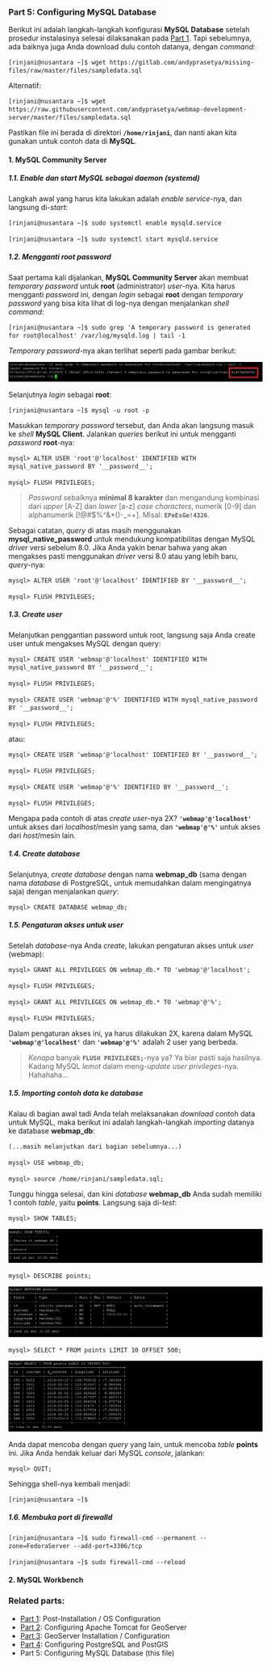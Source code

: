 ### Part 5: Configuring MySQL Database

Berikut ini adalah langkah-langkah konfigurasi **MySQL Database** setelah prosedur instalasinya selesai dilaksanakan pada [Part 1](./README.md). Tapi sebelumnya, ada baiknya juga Anda download dulu contoh datanya, dengan _command_:

  ```
  [rinjani@nusantara ~]$ wget https://gitlab.com/andyprasetya/missing-files/raw/master/files/sampledata.sql
  ```
  
  Alternatif:
  ```
  [rinjani@nusantara ~]$ wget https://raw.githubusercontent.com/andyprasetya/webmap-development-server/master/files/sampledata.sql
  ```
  
  Pastikan file ini berada di direktori **```/home/rinjani```**, dan nanti akan kita gunakan untuk contoh data di **MySQL**.
  
#### 1. MySQL Community Server

  ##### 1.1. _Enable_ dan _start_ MySQL sebagai _daemon_ (systemd)
  
  Langkah awal yang harus kita lakukan adalah _enable service_-nya, dan langsung di-_start_:
  
  ```
  [rinjani@nusantara ~]$ sudo systemctl enable mysqld.service
  
  [rinjani@nusantara ~]$ sudo systemctl start mysqld.service
  ```
  
  ##### 1.2. Mengganti _root password_
  
  Saat pertama kali dijalankan, **MySQL Community Server** akan membuat _temporary password_ untuk **root** (administrator) _user_-nya. Kita harus mengganti _password_ ini, dengan _login_ sebagai **root** dengan _temporary password_ yang bisa kita lihat di log-nya dengan menjalankan _shell command_:
  
  ```
  [rinjani@nusantara ~]$ sudo grep 'A temporary password is generated for root@localhost' /var/log/mysqld.log | tail -1
  ```
  
  _Temporary password_-nya akan terlihat seperti pada gambar berikut:
  
  ![MySQL Temporary Password](./img/mysql-00-temporary-password.jpg)
  
  Selanjutnya _login_ sebagai **root**:
  
  ```
  [rinjani@nusantara ~]$ mysql -u root -p
  ```
  
  Masukkan _temporary password_ tersebut, dan Anda akan langsung masuk ke _shell_ **MySQL Client**. Jalankan _queries_ berikut ini untuk mengganti _password_ **root**-nya:
  
  ```
  mysql> ALTER USER 'root'@'localhost' IDENTIFIED WITH mysql_native_password BY '__password__';
  
  mysql> FLUSH PRIVILEGES;
  ```
  
  > _Password_ sebaiknya **minimal 8 karakter** dan mengandung kombinasi dari _upper_ [A-Z] dan _lower_ [a-z] _case characters_, numerik [0-9] dan alphanumerik [!@#$%^&*()-_=+]. Misal: **```EPeEsGe!4326```**.
  
  Sebagai catatan, _query_ di atas masih menggunakan **mysql_native_password** untuk mendukung kompatibilitas dengan MySQL _driver_ versi sebelum 8.0. Jika Anda yakin benar bahwa yang akan mengakses pasti menggunakan _driver_ versi 8.0 atau yang lebih baru, _query_-nya:
  
  ```
  mysql> ALTER USER 'root'@'localhost' IDENTIFIED BY '__password__';
  
  mysql> FLUSH PRIVILEGES;
  ```
  
  ##### 1.3. _Create user_
  
  Melanjutkan penggantian password untuk root, langsung saja Anda create user untuk mengakses MySQL dengan query:
  
  ```
  mysql> CREATE USER 'webmap'@'localhost' IDENTIFIED WITH mysql_native_password BY '__password__';
  
  mysql> FLUSH PRIVILEGES;
  
  mysql> CREATE USER 'webmap'@'%' IDENTIFIED WITH mysql_native_password BY '__password__';
  
  mysql> FLUSH PRIVILEGES;
  ```
  
  atau:
  
  ```
  mysql> CREATE USER 'webmap'@'localhost' IDENTIFIED BY '__password__';
  
  mysql> FLUSH PRIVILEGES;
  
  mysql> CREATE USER 'webmap'@'%' IDENTIFIED BY '__password__';
  
  mysql> FLUSH PRIVILEGES;
  ```
  
  Mengapa pada contoh di atas _create user_-nya 2X? **```'webmap'@'localhost'```** untuk akses dari _localhost_/mesin yang sama, dan **```'webmap'@'%'```** untuk akses dari _host_/mesin lain.
  
  ##### 1.4. _Create database_
  
  Selanjutnya, _create database_ dengan nama **webmap_db** (sama dengan nama _database_ di PostgreSQL, untuk memudahkan dalam mengingatnya saja) dengan menjalankan _query_:
  
  ```
  mysql> CREATE DATABASE webmap_db;
  ```
  
  ##### 1.5. Pengaturan akses untuk user
  
  Setelah _database_-nya Anda _create_, lakukan pengaturan akses untuk _user_ (webmap):
  
  ```
  mysql> GRANT ALL PRIVILEGES ON webmap_db.* TO 'webmap'@'localhost';
  
  mysql> FLUSH PRIVILEGES;
  
  mysql> GRANT ALL PRIVILEGES ON webmap_db.* TO 'webmap'@'%';
  
  mysql> FLUSH PRIVILEGES;
  ```
  
  Dalam pengaturan akses ini, ya harus dilakukan 2X, karena dalam MySQL **```'webmap'@'localhost'```** dan **```'webmap'@'%'```** adalah 2 user yang berbeda.
  
  > _Kenapa_ banyak **```FLUSH PRIVILEGES;```**-nya ya? Ya biar pasti saja hasilnya. Kadang MySQL _lemot_ dalam meng-_update user privileges_-nya. Hahahaha...
  
  ##### 1.5. Importing contoh data ke database
  
  Kalau di bagian awal tadi Anda telah melaksanakan _download_ contoh data untuk MySQL, maka berikut ini adalah langkah-langkah _importing_ datanya ke database **webmap_db**:
  
  ```
  (...masih melanjutkan dari bagian sebelumnya...)
  
  mysql> USE webmap_db;
  
  mysql> source /home/rinjani/sampledata.sql;
  ```
  
  Tunggu hingga selesai, dan kini _database_ **webmap_db** Anda sudah memiliki 1 contoh _table_, yaitu **points**. Langsung saja di-_test_:
  
  ```
  mysql> SHOW TABLES;
  ```
  
  ![MySQL Console](./img/mysql-01-show-tables.jpg)
  
  ```
  mysql> DESCRIBE points;
  ```
  
  ![MySQL Console](./img/mysql-02-describe-table.jpg)
  
  ```
  mysql> SELECT * FROM points LIMIT 10 OFFSET 500;
  ```
  
  ![MySQL Console](./img/mysql-03-select-data.jpg)
  
  Anda dapat mencoba dengan _query_ yang lain, untuk mencoba _table_ **points** ini. Jika Anda hendak keluar dari MySQL _console_, jalankan:
  
  ```
  mysql> QUIT;
  ```
  
  Sehingga shell-nya kembali menjadi:
  
  ```
  [rinjani@nusantara ~]$ 
  ```
  
  ##### 1.6. Membuka port di firewalld
  
  ```
  [rinjani@nusantara ~]$ sudo firewall-cmd --permanent --zone=FedoraServer --add-port=3306/tcp
  
  [rinjani@nusantara ~]$ sudo firewall-cmd --reload
  ```
  
#### 2. MySQL Workbench

### Related parts:
  * [Part 1](./README.md): Post-Installation / OS Configuration
  * [Part 2](./fedora-geostack-part-2-apache-tomcat.md): Configuring Apache Tomcat for GeoServer
  * [Part 3](./fedora-geostack-part-3-geoserver.md): GeoServer Installation / Configuration
  * [Part 4](./fedora-geostack-part-4-postgis.md): Configuring PostgreSQL and PostGIS
  * Part 5: Configuring MySQL Database (this file)
